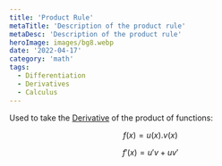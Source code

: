 ```yaml
---
title: 'Product Rule'
metaTitle: 'Description of the product rule'
metaDesc: 'Description of the product rule'
heroImage: images/bg8.webp
date: '2022-04-17'
category: 'math'
tags:
  - Differentiation
  - Derivatives
  - Calculus
---
```


Used to take the [Derivative](/post/derivative) of the product of functions:

$$
 f(x) = u(x).v(x)
$$


$$
f'(x) = u'v + uv'
$$


